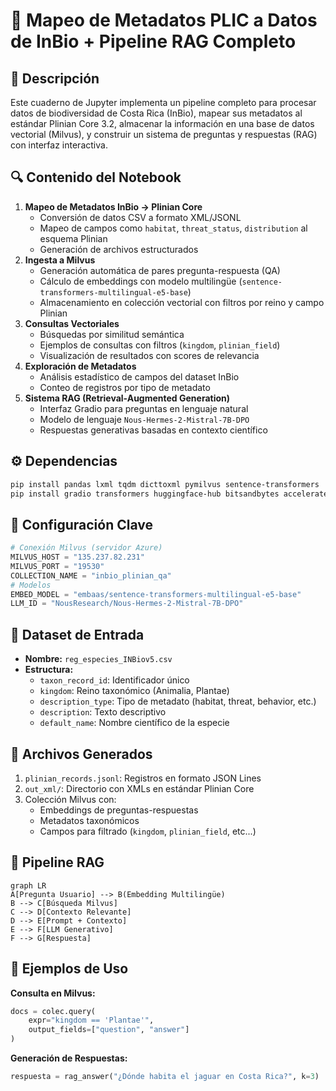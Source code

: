 # 📘 Mapeo de Metadatos PLIC a Datos de InBio + Pipeline RAG Completo
## 🌟 Descripción
Este cuaderno de Jupyter implementa un pipeline completo para procesar datos de biodiversidad de Costa Rica (InBio), mapear sus metadatos al estándar Plinian Core 3.2, almacenar la información en una base de datos vectorial (Milvus), y construir un sistema de preguntas y respuestas (RAG) con interfaz interactiva.
## 🔍 Contenido del Notebook
1. **Mapeo de Metadatos InBio → Plinian Core**
   - Conversión de datos CSV a formato XML/JSONL
   - Mapeo de campos como `habitat`, `threat_status`, `distribution` al esquema Plinian
   - Generación de archivos estructurados
2. **Ingesta a Milvus**
   - Generación automática de pares pregunta-respuesta (QA)
   - Cálculo de embeddings con modelo multilingüe (`sentence-transformers-multilingual-e5-base`)
   - Almacenamiento en colección vectorial con filtros por reino y campo Plinian
3. **Consultas Vectoriales**
   - Búsquedas por similitud semántica
   - Ejemplos de consultas con filtros (`kingdom`, `plinian_field`)
   - Visualización de resultados con scores de relevancia
4. **Exploración de Metadatos**
   - Análisis estadístico de campos del dataset InBio
   - Conteo de registros por tipo de metadato
5. **Sistema RAG (Retrieval-Augmented Generation)**
   - Interfaz Gradio para preguntas en lenguaje natural
   - Modelo de lenguaje `Nous-Hermes-2-Mistral-7B-DPO`
   - Respuestas generativas basadas en contexto científico
## ⚙️ Dependencias
```bash
pip install pandas lxml tqdm dicttoxml pymilvus sentence-transformers
pip install gradio transformers huggingface-hub bitsandbytes accelerate
```
## 🚀 Configuración Clave
```python
# Conexión Milvus (servidor Azure)
MILVUS_HOST = "135.237.82.231"
MILVUS_PORT = "19530"
COLLECTION_NAME = "inbio_plinian_qa"
# Modelos
EMBED_MODEL = "embaas/sentence-transformers-multilingual-e5-base"
LLM_ID = "NousResearch/Nous-Hermes-2-Mistral-7B-DPO"
```
## 💾 Dataset de Entrada
- **Nombre:** `reg_especies_INBiov5.csv`
- **Estructura:**
  - `taxon_record_id`: Identificador único
  - `kingdom`: Reino taxonómico (Animalia, Plantae)
  - `description_type`: Tipo de metadato (habitat, threat, behavior, etc.)
  - `description`: Texto descriptivo
  - `default_name`: Nombre científico de la especie
## 📂 Archivos Generados
1. `plinian_records.jsonl`: Registros en formato JSON Lines
2. `out_xml/`: Directorio con XMLs en estándar Plinian Core
3. Colección Milvus con:
   - Embeddings de preguntas-respuestas
   - Metadatos taxonómicos
   - Campos para filtrado (`kingdom`, `plinian_field`, etc...)
## 🧠 Pipeline RAG
```mermaid
graph LR
A[Pregunta Usuario] --> B(Embedding Multilingüe)
B --> C[Búsqueda Milvus]
C --> D[Contexto Relevante]
D --> E[Prompt + Contexto]
E --> F[LLM Generativo]
F --> G[Respuesta]
```
## 🔑 Ejemplos de Uso
**Consulta en Milvus:**
```python
docs = colec.query(
    expr="kingdom == 'Plantae'",
    output_fields=["question", "answer"]
)
```
**Generación de Respuestas:**
```python
respuesta = rag_answer("¿Dónde habita el jaguar en Costa Rica?", k=3)
```
